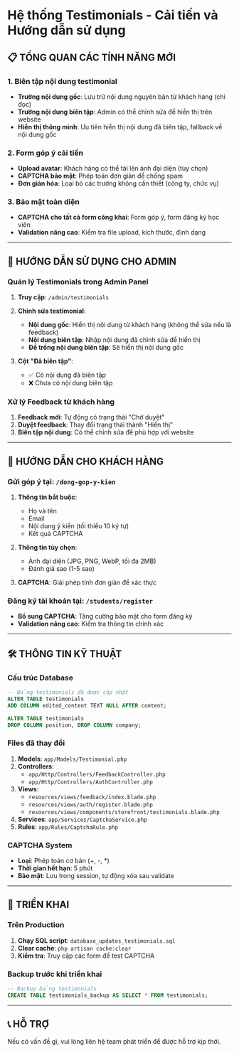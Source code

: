# Hệ thống Testimonials - Cải tiến và Hướng dẫn sử dụng

## 📋 TỔNG QUAN CÁC TÍNH NĂNG MỚI

### 1. **Biên tập nội dung testimonial**
- **Trường nội dung gốc**: Lưu trữ nội dung nguyên bản từ khách hàng (chỉ đọc)
- **Trường nội dung biên tập**: Admin có thể chỉnh sửa để hiển thị trên website
- **Hiển thị thông minh**: Ưu tiên hiển thị nội dung đã biên tập, fallback về nội dung gốc

### 2. **Form góp ý cải tiến**
- **Upload avatar**: Khách hàng có thể tải lên ảnh đại diện (tùy chọn)
- **CAPTCHA bảo mật**: Phép toán đơn giản để chống spam
- **Đơn giản hóa**: Loại bỏ các trường không cần thiết (công ty, chức vụ)

### 3. **Bảo mật toàn diện**
- **CAPTCHA cho tất cả form công khai**: Form góp ý, form đăng ký học viên
- **Validation nâng cao**: Kiểm tra file upload, kích thước, định dạng

---

## 🔧 HƯỚNG DẪN SỬ DỤNG CHO ADMIN

### **Quản lý Testimonials trong Admin Panel**

1. **Truy cập**: `/admin/testimonials`

2. **Chỉnh sửa testimonial**:
   - **Nội dung gốc**: Hiển thị nội dung từ khách hàng (không thể sửa nếu là feedback)
   - **Nội dung biên tập**: Nhập nội dung đã chỉnh sửa để hiển thị
   - **Để trống nội dung biên tập**: Sẽ hiển thị nội dung gốc

3. **Cột "Đã biên tập"**: 
   - ✅ Có nội dung đã biên tập
   - ❌ Chưa có nội dung biên tập

### **Xử lý Feedback từ khách hàng**

1. **Feedback mới**: Tự động có trạng thái "Chờ duyệt"
2. **Duyệt feedback**: Thay đổi trạng thái thành "Hiển thị"
3. **Biên tập nội dung**: Có thể chỉnh sửa để phù hợp với website

---

## 👥 HƯỚNG DẪN CHO KHÁCH HÀNG

### **Gửi góp ý tại**: `/dong-gop-y-kien`

1. **Thông tin bắt buộc**:
   - Họ và tên
   - Email
   - Nội dung ý kiến (tối thiểu 10 ký tự)
   - Kết quả CAPTCHA

2. **Thông tin tùy chọn**:
   - Ảnh đại diện (JPG, PNG, WebP, tối đa 2MB)
   - Đánh giá sao (1-5 sao)

3. **CAPTCHA**: Giải phép tính đơn giản để xác thực

### **Đăng ký tài khoản tại**: `/students/register`

- **Bổ sung CAPTCHA**: Tăng cường bảo mật cho form đăng ký
- **Validation nâng cao**: Kiểm tra thông tin chính xác

---

## 🛠️ THÔNG TIN KỸ THUẬT

### **Cấu trúc Database**

```sql
-- Bảng testimonials đã được cập nhật
ALTER TABLE testimonials 
ADD COLUMN edited_content TEXT NULL AFTER content;

ALTER TABLE testimonials 
DROP COLUMN position, DROP COLUMN company;
```

### **Files đã thay đổi**

1. **Models**: `app/Models/Testimonial.php`
2. **Controllers**: 
   - `app/Http/Controllers/FeedbackController.php`
   - `app/Http/Controllers/AuthController.php`
3. **Views**: 
   - `resources/views/feedback/index.blade.php`
   - `resources/views/auth/register.blade.php`
   - `resources/views/components/storefront/testimonials.blade.php`
4. **Services**: `app/Services/CaptchaService.php`
5. **Rules**: `app/Rules/CaptchaRule.php`

### **CAPTCHA System**

- **Loại**: Phép toán cơ bản (+, -, *)
- **Thời gian hết hạn**: 5 phút
- **Bảo mật**: Lưu trong session, tự động xóa sau validate

---

## 🚀 TRIỂN KHAI

### **Trên Production**

1. **Chạy SQL script**: `database_updates_testimonials.sql`
2. **Clear cache**: `php artisan cache:clear`
3. **Kiểm tra**: Truy cập các form để test CAPTCHA

### **Backup trước khi triển khai**

```sql
-- Backup bảng testimonials
CREATE TABLE testimonials_backup AS SELECT * FROM testimonials;
```

---

## 📞 HỖ TRỢ

Nếu có vấn đề gì, vui lòng liên hệ team phát triển để được hỗ trợ kịp thời.

